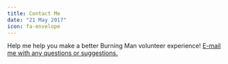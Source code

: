 ```yaml
---
title: Contact Me
date: "21 May 2017"
icon: fa-envelope
---
```


Help me help you make a better Burning Man volunteer experience!  [E-mail me with any questions or suggestions.](mailto:sdebaun@sparks.network)

